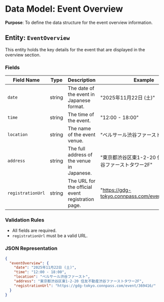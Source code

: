 # Data Model: Event Overview

**Purpose**: To define the data structure for the event overview information.

## Entity: `EventOverview`

This entity holds the key details for the event that are displayed in the overview section.

### Fields

| Field Name | Type | Description | Example |
| --- | --- | --- | --- |
| `date` | string | The date of the event in Japanese format. | "2025年11月22日 (土)" |
| `time` | string | The time of the event. | "12:00 - 18:00" |
| `location` | string | The name of the event venue. | "ベルサール渋谷ファースト" |
| `address` | string | The full address of the venue in Japanese. | "東京都渋谷区東1-2-20 住友不動産渋谷ファーストタワー2F" |
| `registrationUrl` | string | The URL for the official event registration page. | "https://gdg-tokyo.connpass.com/event/369416/" |

### Validation Rules

- All fields are required.
- `registrationUrl` must be a valid URL.

### JSON Representation

```json
{
  "eventOverview": {
    "date": "2025年11月22日 (土)",
    "time": "12:00 - 18:00",
    "location": "ベルサール渋谷ファースト",
    "address": "東京都渋谷区東1-2-20 住友不動産渋谷ファーストタワー2F",
    "registrationUrl": "https://gdg-tokyo.connpass.com/event/369416/"
  }
}
```
